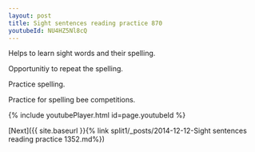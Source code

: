 ```yaml
---
layout: post
title: Sight sentences reading practice 870
youtubeId: NU4HZ5Nl8cQ
---
```

 
 
Helps to learn sight words and their spelling.

Opportunitiy to repeat the spelling. 

Practice spelling. 
 
Practice for spelling bee competitions. 
 
{% include youtubePlayer.html id=page.youtubeId %}
 
 

[Next]({{ site.baseurl }}{% link  split1/_posts/2014-12-12-Sight sentences reading practice 1352.md%})
 
